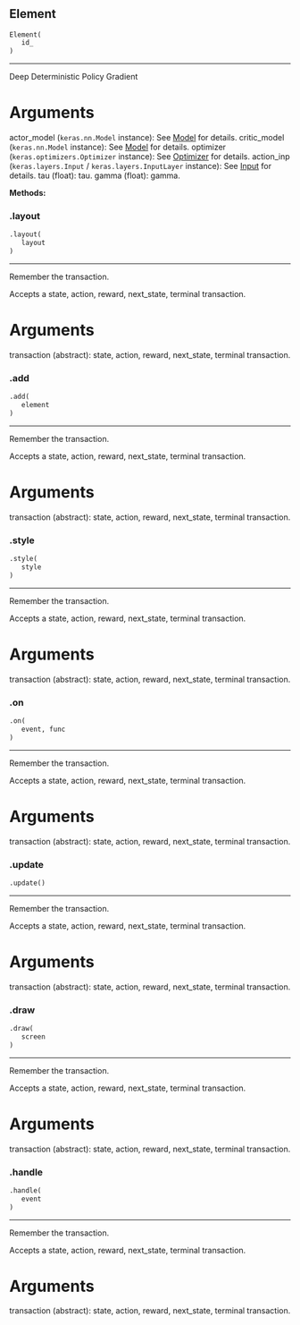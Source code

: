 #


## Element
```python
Element(
   id_
)
```


---
Deep Deterministic Policy Gradient

# Arguments
actor_model (`keras.nn.Model` instance): See [Model](#) for details.
critic_model (`keras.nn.Model` instance): See [Model](#) for details.
optimizer (`keras.optimizers.Optimizer` instance):
See [Optimizer](#) for details.
action_inp (`keras.layers.Input` / `keras.layers.InputLayer` instance):
See [Input](#) for details.
tau (float): tau.
gamma (float): gamma.


**Methods:**


### .layout
```python
.layout(
   layout
)
```

---
Remember the transaction.

Accepts a state, action, reward, next_state, terminal transaction.

# Arguments
transaction (abstract): state, action, reward, next_state, terminal transaction.

### .add
```python
.add(
   element
)
```

---
Remember the transaction.

Accepts a state, action, reward, next_state, terminal transaction.

# Arguments
transaction (abstract): state, action, reward, next_state, terminal transaction.

### .style
```python
.style(
   style
)
```

---
Remember the transaction.

Accepts a state, action, reward, next_state, terminal transaction.

# Arguments
transaction (abstract): state, action, reward, next_state, terminal transaction.

### .on
```python
.on(
   event, func
)
```

---
Remember the transaction.

Accepts a state, action, reward, next_state, terminal transaction.

# Arguments
transaction (abstract): state, action, reward, next_state, terminal transaction.

### .update
```python
.update()
```

---
Remember the transaction.

Accepts a state, action, reward, next_state, terminal transaction.

# Arguments
transaction (abstract): state, action, reward, next_state, terminal transaction.

### .draw
```python
.draw(
   screen
)
```

---
Remember the transaction.

Accepts a state, action, reward, next_state, terminal transaction.

# Arguments
transaction (abstract): state, action, reward, next_state, terminal transaction.

### .handle
```python
.handle(
   event
)
```

---
Remember the transaction.

Accepts a state, action, reward, next_state, terminal transaction.

# Arguments
transaction (abstract): state, action, reward, next_state, terminal transaction.
